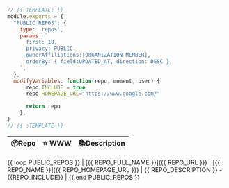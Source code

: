 ```js
// {{ TEMPLATE: }}
module.exports = {
  "PUBLIC_REPOS": {
    type: 'repos',
    params: `
      first: 10,
      privacy: PUBLIC,
      ownerAffiliations:[ORGANIZATION_MEMBER],
      orderBy: { field:UPDATED_AT, direction: DESC },
    `,
  },
  modifyVariables: function(repo, moment, user) {
      repo.INCLUDE = true
      repo.HOMEPAGE_URL="https://www.google.com/"

      return repo
    },
}
// {{ :TEMPLATE }}
```

| 📦Repo    | ⭐️ WWW | 📚Description |
| --------- | ----------- | -------------- |
{{ loop PUBLIC_REPOS }}
| [{{ REPO_FULL_NAME }}]({{ REPO_URL }}) | [{{ REPO_NAME }}]({{ REPO_HOMEPAGE_URL }}) | {{ REPO_DESCRIPTION }} - {{REPO_INCLUDE}} |
{{ end PUBLIC_REPOS }}
